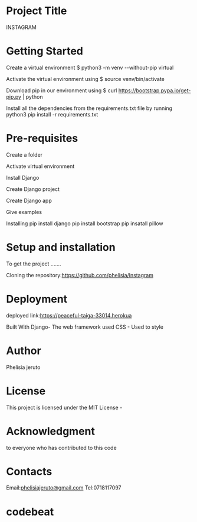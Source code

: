 # Project Title
INSTAGRAM

# Getting Started
Create a virtual environment $ python3 -m venv --without-pip virtual

Activate the virtual environment using $ source venv/bin/activate

Download pip in our environment using $ curl https://bootstrap.pypa.io/get-pip.py | python

Install all the dependencies from the requirements.txt file by running python3 pip install -r requirements.txt

# Pre-requisites
Create a folder

Activate virtual environment

Install Django

Create Django project

Create Django app

Give examples

Installing
pip install django pip install bootstrap pip insatall pillow


# Setup and installation
To get the project .......

Cloning the repository:https://github.com/phelisia/Instagram

# Deployment
deployed link:https://peaceful-taiga-33014.herokua

Built With
Django- The web framework used CSS - Used to style

# Author
Phelisia jeruto

# License
This project is licensed under the MIT License -

# Acknowledgment
to everyone who has contributed to this code

# Contacts
 Email:phelisiajeruto@gmail.com Tel:0718117097

# codebeat
